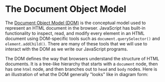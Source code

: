 # The Document Object Model
The [Document Object Model (DOM)](https://en.wikipedia.org/wiki/Document_Object_Model) is the conceptual model used to represent an HTML document in the browser. JavaScript has built-in functionality to inspect, read, and modify every element in an HTML document using DOM-specific tools such as `document.querySelector()` and `element.addChild()`. There are many of these tools that we will use to interact with the DOM as we write our JavaScript programs.

The DOM defines the way that browsers understand the structure of HTML documents. It is a tree-like hierarchy that starts with a `document` node, then has one `html` node, and then branches out to `head` and `body` nodes. Here is an illustration of what the DOM generally "looks" like in diagram form:


